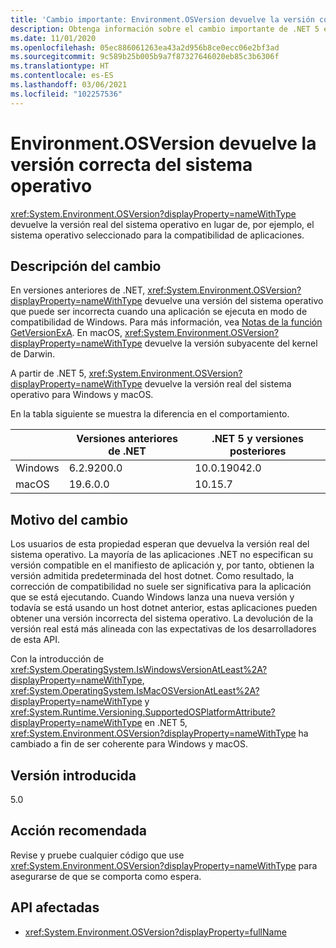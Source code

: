 ```yaml
---
title: 'Cambio importante: Environment.OSVersion devuelve la versión correcta del sistema operativo'
description: Obtenga información sobre el cambio importante de .NET 5 en las bibliotecas básicas de .NET donde Environment.OSVersion devuelve la versión real del sistema operativo en lugar de, por ejemplo, el sistema operativo seleccionado para la compatibilidad de aplicaciones.
ms.date: 11/01/2020
ms.openlocfilehash: 05ec886061263ea43a2d956b8ce0ecc06e2bf3ad
ms.sourcegitcommit: 9c589b25b005b9a7f87327646020eb85c3b6306f
ms.translationtype: HT
ms.contentlocale: es-ES
ms.lasthandoff: 03/06/2021
ms.locfileid: "102257536"
---
```

# <a name="environmentosversion-returns-the-correct-operating-system-version"></a>Environment.OSVersion devuelve la versión correcta del sistema operativo

<xref:System.Environment.OSVersion?displayProperty=nameWithType> devuelve la versión real del sistema operativo en lugar de, por ejemplo, el sistema operativo seleccionado para la compatibilidad de aplicaciones.

## <a name="change-description"></a>Descripción del cambio

En versiones anteriores de .NET, <xref:System.Environment.OSVersion?displayProperty=nameWithType> devuelve una versión del sistema operativo que puede ser incorrecta cuando una aplicación se ejecuta en modo de compatibilidad de Windows. Para más información, vea [Notas de la función GetVersionExA](/windows/win32/api/sysinfoapi/nf-sysinfoapi-getversionexa#remarks). En macOS, <xref:System.Environment.OSVersion?displayProperty=nameWithType> devuelve la versión subyacente del kernel de Darwin.

A partir de .NET 5, <xref:System.Environment.OSVersion?displayProperty=nameWithType> devuelve la versión real del sistema operativo para Windows y macOS.

En la tabla siguiente se muestra la diferencia en el comportamiento.

|  | Versiones anteriores de .NET | .NET 5 y versiones posteriores |
|--|------------------------|---------|
| Windows | 6.2.9200.0 | 10.0.19042.0 |
| macOS | 19.6.0.0 | 10.15.7 |

## <a name="reason-for-change"></a>Motivo del cambio

Los usuarios de esta propiedad esperan que devuelva la versión real del sistema operativo. La mayoría de las aplicaciones .NET no especifican su versión compatible en el manifiesto de aplicación y, por tanto, obtienen la versión admitida predeterminada del host dotnet. Como resultado, la corrección de compatibilidad no suele ser significativa para la aplicación que se está ejecutando. Cuando Windows lanza una nueva versión y todavía se está usando un host dotnet anterior, estas aplicaciones pueden obtener una versión incorrecta del sistema operativo. La devolución de la versión real está más alineada con las expectativas de los desarrolladores de esta API.

Con la introducción de <xref:System.OperatingSystem.IsWindowsVersionAtLeast%2A?displayProperty=nameWithType>, <xref:System.OperatingSystem.IsMacOSVersionAtLeast%2A?displayProperty=nameWithType> y <xref:System.Runtime.Versioning.SupportedOSPlatformAttribute?displayProperty=nameWithType> en .NET 5, <xref:System.Environment.OSVersion?displayProperty=nameWithType> ha cambiado a fin de ser coherente para Windows y macOS.

## <a name="version-introduced"></a>Versión introducida

5.0

## <a name="recommended-action"></a>Acción recomendada

Revise y pruebe cualquier código que use <xref:System.Environment.OSVersion?displayProperty=nameWithType> para asegurarse de que se comporta como espera.

## <a name="affected-apis"></a>API afectadas

- <xref:System.Environment.OSVersion?displayProperty=fullName>

<!--

### Category

Core .NET libraries

### Affected APIs

- `P:System.Environment.OSVersion`

-->
